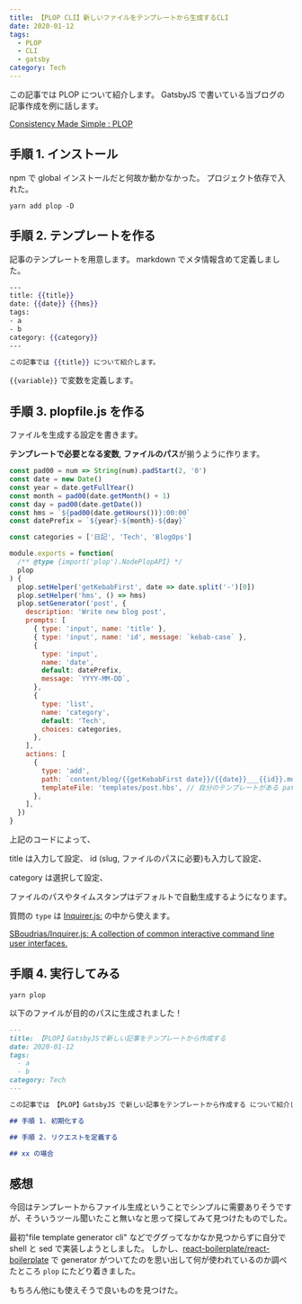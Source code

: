 ```yaml
---
title: 【PLOP CLI】新しいファイルをテンプレートから生成するCLI
date: 2020-01-12
tags:
  - PLOP
  - CLI
  - gatsby
category: Tech
---
```


この記事では PLOP について紹介します。
GatsbyJS で書いている当ブログの記事作成を例に話します。

[Consistency Made Simple : PLOP](https://plopjs.com/)

## 手順 1. インストール

npm で global インストールだと何故か動かなかった。
プロジェクト依存で入れた。

```
yarn add plop -D
```

## 手順 2. テンプレートを作る

記事のテンプレートを用意します。
markdown でメタ情報含めて定義しました。

```:title=post.hbs
---
title: {{title}}
date: {{date}} {{hms}}
tags:
- a
- b
category: {{category}}
---

この記事では {{title}} について紹介します。
```

`{{variable}}` で変数を定義します。

## 手順 3. plopfile.js を作る

ファイルを生成する設定を書きます。

**テンプレートで必要となる変数**, **ファイルのパス**が揃うように作ります。

```js:title=propfile.js
const pad00 = num => String(num).padStart(2, '0')
const date = new Date()
const year = date.getFullYear()
const month = pad00(date.getMonth() + 1)
const day = pad00(date.getDate())
const hms = `${pad00(date.getHours())}:00:00`
const datePrefix = `${year}-${month}-${day}`

const categories = ['日記', 'Tech', 'BlogOps']

module.exports = function(
  /** @type {import('plop').NodePlopAPI} */
  plop
) {
  plop.setHelper('getKebabFirst', date => date.split('-')[0])
  plop.setHelper('hms', () => hms)
  plop.setGenerator('post', {
    description: 'Write new blog post',
    prompts: [
      { type: 'input', name: 'title' },
      { type: 'input', name: 'id', message: `kebab-case` },
      {
        type: 'input',
        name: 'date',
        default: datePrefix,
        message: `YYYY-MM-DD`,
      },
      {
        type: 'list',
        name: 'category',
        default: 'Tech',
        choices: categories,
      },
    ],
    actions: [
      {
        type: 'add',
        path: `content/blog/{{getKebabFirst date}}/{{date}}___{{id}}.md`,
        templateFile: 'templates/post.hbs', // 自分のテンプレートがある path
      },
    ],
  })
}
```

上記のコードによって、

title は入力して設定、
id (slug, ファイルのパスに必要)も入力して設定、

category は選択して設定、

ファイルのパスやタイムスタンプはデフォルトで自動生成するようになります。

質問の `type` は [Inquirer\.js:](https://github.com/SBoudrias/Inquirer.js) の中から使えます。

[SBoudrias/Inquirer\.js: A collection of common interactive command line user interfaces\.](https://github.com/SBoudrias/Inquirer.js)

## 手順 4. 実行してみる

```
yarn plop
```

以下のファイルが目的のパスに生成されました！

```:title=content/blog/2020/2020-01-12___gatsby-plop-newpost.md
---
title: 【PLOP】GatsbyJSで新しい記事をテンプレートから作成する
date: 2020-01-12
tags:
  - a
  - b
category: Tech
---

この記事では 【PLOP】GatsbyJS で新しい記事をテンプレートから作成する について紹介します。

## 手順 1. 初期化する

## 手順 2. リクエストを定義する

## xx の場合
```

## 感想

今回はテンプレートからファイル生成ということでシンプルに需要ありそうですが、そういうツール聞いたこと無いなと思って探してみて見つけたものでした。

最初"file template generator cli" などでググってなかなか見つからずに自分で shell と sed で実装しようとしました。
しかし、[react\-boilerplate/react\-boilerplate](https://github.com/react-boilerplate/react-boilerplate) で generator がついてたのを思い出して何が使われているのか調べたところ `plop` にたどり着きました。

もちろん他にも使えそうで良いものを見つけた。
